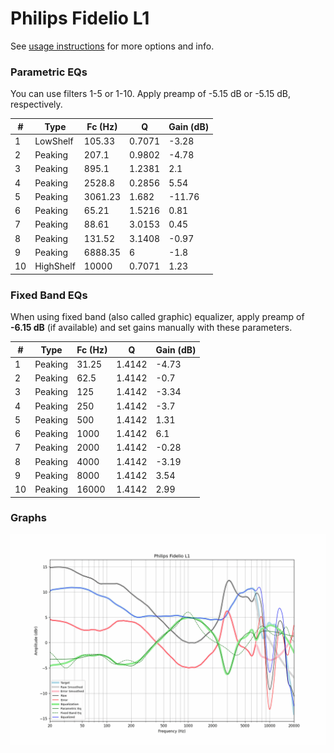 # Philips Fidelio L1
See [usage instructions](https://github.com/jaakkopasanen/AutoEq#usage) for more options and info.

### Parametric EQs
You can use filters 1-5 or 1-10. Apply preamp of -5.15 dB or -5.15 dB, respectively.

|   # | Type      |   Fc (Hz) |      Q |   Gain (dB) |
|-----|-----------|-----------|--------|-------------|
|   1 | LowShelf  |    105.33 | 0.7071 |       -3.28 |
|   2 | Peaking   |    207.1  | 0.9802 |       -4.78 |
|   3 | Peaking   |    895.1  | 1.2381 |        2.1  |
|   4 | Peaking   |   2528.8  | 0.2856 |        5.54 |
|   5 | Peaking   |   3061.23 | 1.682  |      -11.76 |
|   6 | Peaking   |     65.21 | 1.5216 |        0.81 |
|   7 | Peaking   |     88.61 | 3.0153 |        0.45 |
|   8 | Peaking   |    131.52 | 3.1408 |       -0.97 |
|   9 | Peaking   |   6888.35 | 6      |       -1.8  |
|  10 | HighShelf |  10000    | 0.7071 |        1.23 |

### Fixed Band EQs
When using fixed band (also called graphic) equalizer, apply preamp of **-6.15 dB** (if available) and set gains manually with these parameters.

|   # | Type    |   Fc (Hz) |      Q |   Gain (dB) |
|-----|---------|-----------|--------|-------------|
|   1 | Peaking |     31.25 | 1.4142 |       -4.73 |
|   2 | Peaking |     62.5  | 1.4142 |       -0.7  |
|   3 | Peaking |    125    | 1.4142 |       -3.34 |
|   4 | Peaking |    250    | 1.4142 |       -3.7  |
|   5 | Peaking |    500    | 1.4142 |        1.31 |
|   6 | Peaking |   1000    | 1.4142 |        6.1  |
|   7 | Peaking |   2000    | 1.4142 |       -0.28 |
|   8 | Peaking |   4000    | 1.4142 |       -3.19 |
|   9 | Peaking |   8000    | 1.4142 |        3.54 |
|  10 | Peaking |  16000    | 1.4142 |        2.99 |

### Graphs
![](./Philips%20Fidelio%20L1.png)
